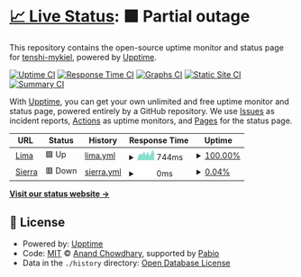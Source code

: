 # [📈 Live Status](https://tenshi-mykiel.github.io/tenshi-status): <!--live status--> **🟧 Partial outage**

This repository contains the open-source uptime monitor and status page for [tenshi-mykiel](https://tenshi-mykiel.github.io/tenshi-status), powered by [Upptime](https://github.com/upptime/upptime).

[![Uptime CI](https://github.com/tenshi-mykiel/tenshi-status/workflows/Uptime%20CI/badge.svg)](https://github.com/tenshi-mykiel/tenshi-status/actions?query=workflow%3A%22Uptime+CI%22)
[![Response Time CI](https://github.com/tenshi-mykiel/tenshi-status/workflows/Response%20Time%20CI/badge.svg)](https://github.com/tenshi-mykiel/tenshi-status/actions?query=workflow%3A%22Response+Time+CI%22)
[![Graphs CI](https://github.com/tenshi-mykiel/tenshi-status/workflows/Graphs%20CI/badge.svg)](https://github.com/tenshi-mykiel/tenshi-status/actions?query=workflow%3A%22Graphs+CI%22)
[![Static Site CI](https://github.com/tenshi-mykiel/tenshi-status/workflows/Static%20Site%20CI/badge.svg)](https://github.com/tenshi-mykiel/tenshi-status/actions?query=workflow%3A%22Static+Site+CI%22)
[![Summary CI](https://github.com/tenshi-mykiel/tenshi-status/workflows/Summary%20CI/badge.svg)](https://github.com/tenshi-mykiel/tenshi-status/actions?query=workflow%3A%22Summary+CI%22)

With [Upptime](https://upptime.js.org), you can get your own unlimited and free uptime monitor and status page, powered entirely by a GitHub repository. We use [Issues](https://github.com/tenshi-mykiel/tenshi-status/issues) as incident reports, [Actions](https://github.com/tenshi-mykiel/tenshi-status/actions) as uptime monitors, and [Pages](https://tenshi-mykiel.github.io/tenshi-status) for the status page.

<!--start: status pages-->
<!-- This summary is generated by Upptime (https://github.com/upptime/upptime) -->
<!-- Do not edit this manually, your changes will be overwritten -->
<!-- prettier-ignore -->
| URL | Status | History | Response Time | Uptime |
| --- | ------ | ------- | ------------- | ------ |
| <img alt="" src="https://icons.duckduckgo.com/ip3/lima.stork-banjo.ts.net.ico" height="13"> [Lima](https://lima.stork-banjo.ts.net/) | 🟩 Up | [lima.yml](https://github.com/tenshi-mykiel/tenshi-status/commits/HEAD/history/lima.yml) | <details><summary><img alt="Response time graph" src="./graphs/lima/response-time-week.png" height="20"> 744ms</summary><br><a href="https://tenshi-mykiel.github.io/tenshi-status/history/lima"><img alt="Response time 744" src="https://img.shields.io/endpoint?url=https%3A%2F%2Fraw.githubusercontent.com%2Ftenshi-mykiel%2Ftenshi-status%2FHEAD%2Fapi%2Flima%2Fresponse-time.json"></a><br><a href="https://tenshi-mykiel.github.io/tenshi-status/history/lima"><img alt="24-hour response time 744" src="https://img.shields.io/endpoint?url=https%3A%2F%2Fraw.githubusercontent.com%2Ftenshi-mykiel%2Ftenshi-status%2FHEAD%2Fapi%2Flima%2Fresponse-time-day.json"></a><br><a href="https://tenshi-mykiel.github.io/tenshi-status/history/lima"><img alt="7-day response time 744" src="https://img.shields.io/endpoint?url=https%3A%2F%2Fraw.githubusercontent.com%2Ftenshi-mykiel%2Ftenshi-status%2FHEAD%2Fapi%2Flima%2Fresponse-time-week.json"></a><br><a href="https://tenshi-mykiel.github.io/tenshi-status/history/lima"><img alt="30-day response time 744" src="https://img.shields.io/endpoint?url=https%3A%2F%2Fraw.githubusercontent.com%2Ftenshi-mykiel%2Ftenshi-status%2FHEAD%2Fapi%2Flima%2Fresponse-time-month.json"></a><br><a href="https://tenshi-mykiel.github.io/tenshi-status/history/lima"><img alt="1-year response time 744" src="https://img.shields.io/endpoint?url=https%3A%2F%2Fraw.githubusercontent.com%2Ftenshi-mykiel%2Ftenshi-status%2FHEAD%2Fapi%2Flima%2Fresponse-time-year.json"></a></details> | <details><summary><a href="https://tenshi-mykiel.github.io/tenshi-status/history/lima">100.00%</a></summary><a href="https://tenshi-mykiel.github.io/tenshi-status/history/lima"><img alt="All-time uptime 100.00%" src="https://img.shields.io/endpoint?url=https%3A%2F%2Fraw.githubusercontent.com%2Ftenshi-mykiel%2Ftenshi-status%2FHEAD%2Fapi%2Flima%2Fuptime.json"></a><br><a href="https://tenshi-mykiel.github.io/tenshi-status/history/lima"><img alt="24-hour uptime 100.00%" src="https://img.shields.io/endpoint?url=https%3A%2F%2Fraw.githubusercontent.com%2Ftenshi-mykiel%2Ftenshi-status%2FHEAD%2Fapi%2Flima%2Fuptime-day.json"></a><br><a href="https://tenshi-mykiel.github.io/tenshi-status/history/lima"><img alt="7-day uptime 100.00%" src="https://img.shields.io/endpoint?url=https%3A%2F%2Fraw.githubusercontent.com%2Ftenshi-mykiel%2Ftenshi-status%2FHEAD%2Fapi%2Flima%2Fuptime-week.json"></a><br><a href="https://tenshi-mykiel.github.io/tenshi-status/history/lima"><img alt="30-day uptime 100.00%" src="https://img.shields.io/endpoint?url=https%3A%2F%2Fraw.githubusercontent.com%2Ftenshi-mykiel%2Ftenshi-status%2FHEAD%2Fapi%2Flima%2Fuptime-month.json"></a><br><a href="https://tenshi-mykiel.github.io/tenshi-status/history/lima"><img alt="1-year uptime 100.00%" src="https://img.shields.io/endpoint?url=https%3A%2F%2Fraw.githubusercontent.com%2Ftenshi-mykiel%2Ftenshi-status%2FHEAD%2Fapi%2Flima%2Fuptime-year.json"></a></details>
| <img alt="" src="https://icons.duckduckgo.com/ip3/sierra.stork-banjo.ts.net.ico" height="13"> [Sierra](https://sierra.stork-banjo.ts.net/) | 🟥 Down | [sierra.yml](https://github.com/tenshi-mykiel/tenshi-status/commits/HEAD/history/sierra.yml) | <details><summary><img alt="Response time graph" src="./graphs/sierra/response-time-week.png" height="20"> 0ms</summary><br><a href="https://tenshi-mykiel.github.io/tenshi-status/history/sierra"><img alt="Response time 0" src="https://img.shields.io/endpoint?url=https%3A%2F%2Fraw.githubusercontent.com%2Ftenshi-mykiel%2Ftenshi-status%2FHEAD%2Fapi%2Fsierra%2Fresponse-time.json"></a><br><a href="https://tenshi-mykiel.github.io/tenshi-status/history/sierra"><img alt="24-hour response time 0" src="https://img.shields.io/endpoint?url=https%3A%2F%2Fraw.githubusercontent.com%2Ftenshi-mykiel%2Ftenshi-status%2FHEAD%2Fapi%2Fsierra%2Fresponse-time-day.json"></a><br><a href="https://tenshi-mykiel.github.io/tenshi-status/history/sierra"><img alt="7-day response time 0" src="https://img.shields.io/endpoint?url=https%3A%2F%2Fraw.githubusercontent.com%2Ftenshi-mykiel%2Ftenshi-status%2FHEAD%2Fapi%2Fsierra%2Fresponse-time-week.json"></a><br><a href="https://tenshi-mykiel.github.io/tenshi-status/history/sierra"><img alt="30-day response time 0" src="https://img.shields.io/endpoint?url=https%3A%2F%2Fraw.githubusercontent.com%2Ftenshi-mykiel%2Ftenshi-status%2FHEAD%2Fapi%2Fsierra%2Fresponse-time-month.json"></a><br><a href="https://tenshi-mykiel.github.io/tenshi-status/history/sierra"><img alt="1-year response time 0" src="https://img.shields.io/endpoint?url=https%3A%2F%2Fraw.githubusercontent.com%2Ftenshi-mykiel%2Ftenshi-status%2FHEAD%2Fapi%2Fsierra%2Fresponse-time-year.json"></a></details> | <details><summary><a href="https://tenshi-mykiel.github.io/tenshi-status/history/sierra">0.04%</a></summary><a href="https://tenshi-mykiel.github.io/tenshi-status/history/sierra"><img alt="All-time uptime 0.04%" src="https://img.shields.io/endpoint?url=https%3A%2F%2Fraw.githubusercontent.com%2Ftenshi-mykiel%2Ftenshi-status%2FHEAD%2Fapi%2Fsierra%2Fuptime.json"></a><br><a href="https://tenshi-mykiel.github.io/tenshi-status/history/sierra"><img alt="24-hour uptime 0.04%" src="https://img.shields.io/endpoint?url=https%3A%2F%2Fraw.githubusercontent.com%2Ftenshi-mykiel%2Ftenshi-status%2FHEAD%2Fapi%2Fsierra%2Fuptime-day.json"></a><br><a href="https://tenshi-mykiel.github.io/tenshi-status/history/sierra"><img alt="7-day uptime 0.04%" src="https://img.shields.io/endpoint?url=https%3A%2F%2Fraw.githubusercontent.com%2Ftenshi-mykiel%2Ftenshi-status%2FHEAD%2Fapi%2Fsierra%2Fuptime-week.json"></a><br><a href="https://tenshi-mykiel.github.io/tenshi-status/history/sierra"><img alt="30-day uptime 0.04%" src="https://img.shields.io/endpoint?url=https%3A%2F%2Fraw.githubusercontent.com%2Ftenshi-mykiel%2Ftenshi-status%2FHEAD%2Fapi%2Fsierra%2Fuptime-month.json"></a><br><a href="https://tenshi-mykiel.github.io/tenshi-status/history/sierra"><img alt="1-year uptime 0.04%" src="https://img.shields.io/endpoint?url=https%3A%2F%2Fraw.githubusercontent.com%2Ftenshi-mykiel%2Ftenshi-status%2FHEAD%2Fapi%2Fsierra%2Fuptime-year.json"></a></details>

<!--end: status pages-->

[**Visit our status website →**](https://tenshi-mykiel.github.io/tenshi-status)

## 📄 License

- Powered by: [Upptime](https://github.com/upptime/upptime)
- Code: [MIT](./LICENSE) © [Anand Chowdhary](https://anandchowdhary.com), supported by [Pabio](https://pabio.com)
- Data in the `./history` directory: [Open Database License](https://opendatacommons.org/licenses/odbl/1-0/)
